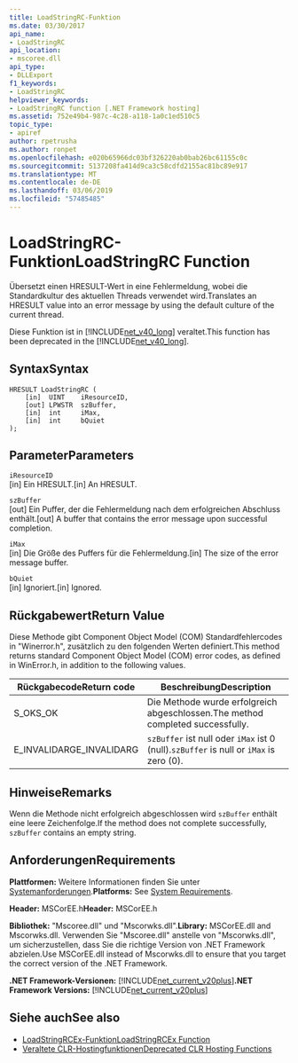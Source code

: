 ```yaml
---
title: LoadStringRC-Funktion
ms.date: 03/30/2017
api_name:
- LoadStringRC
api_location:
- mscoree.dll
api_type:
- DLLExport
f1_keywords:
- LoadStringRC
helpviewer_keywords:
- LoadStringRC function [.NET Framework hosting]
ms.assetid: 752e49b4-987c-4c28-a118-1a0c1ed510c5
topic_type:
- apiref
author: rpetrusha
ms.author: ronpet
ms.openlocfilehash: e020b65966dc03bf326220ab0bab26bc61155c0c
ms.sourcegitcommit: 5137208fa414d9ca3c58cdfd2155ac81bc89e917
ms.translationtype: MT
ms.contentlocale: de-DE
ms.lasthandoff: 03/06/2019
ms.locfileid: "57485485"
---
```

# <a name="loadstringrc-function"></a><span data-ttu-id="945fd-102">LoadStringRC-Funktion</span><span class="sxs-lookup"><span data-stu-id="945fd-102">LoadStringRC Function</span></span>
<span data-ttu-id="945fd-103">Übersetzt einen HRESULT-Wert in eine Fehlermeldung, wobei die Standardkultur des aktuellen Threads verwendet wird.</span><span class="sxs-lookup"><span data-stu-id="945fd-103">Translates an HRESULT value into an error message by using the default culture of the current thread.</span></span>  
  
 <span data-ttu-id="945fd-104">Diese Funktion ist in [!INCLUDE[net_v40_long](../../../../includes/net-v40-long-md.md)] veraltet.</span><span class="sxs-lookup"><span data-stu-id="945fd-104">This function has been deprecated in the [!INCLUDE[net_v40_long](../../../../includes/net-v40-long-md.md)].</span></span>  
  
## <a name="syntax"></a><span data-ttu-id="945fd-105">Syntax</span><span class="sxs-lookup"><span data-stu-id="945fd-105">Syntax</span></span>  
  
```  
HRESULT LoadStringRC (  
    [in]  UINT    iResourceID,   
    [out] LPWSTR  szBuffer,   
    [in]  int     iMax,   
    [in]  int     bQuiet  
);  
```  
  
## <a name="parameters"></a><span data-ttu-id="945fd-106">Parameter</span><span class="sxs-lookup"><span data-stu-id="945fd-106">Parameters</span></span>  
 `iResourceID`  
 <span data-ttu-id="945fd-107">[in] Ein HRESULT.</span><span class="sxs-lookup"><span data-stu-id="945fd-107">[in] An HRESULT.</span></span>  
  
 `szBuffer`  
 <span data-ttu-id="945fd-108">[out] Ein Puffer, der die Fehlermeldung nach dem erfolgreichen Abschluss enthält.</span><span class="sxs-lookup"><span data-stu-id="945fd-108">[out] A buffer that contains the error message upon successful completion.</span></span>  
  
 `iMax`  
 <span data-ttu-id="945fd-109">[in] Die Größe des Puffers für die Fehlermeldung.</span><span class="sxs-lookup"><span data-stu-id="945fd-109">[in] The size of the error message buffer.</span></span>  
  
 `bQuiet`  
 <span data-ttu-id="945fd-110">[in] Ignoriert.</span><span class="sxs-lookup"><span data-stu-id="945fd-110">[in] Ignored.</span></span>  
  
## <a name="return-value"></a><span data-ttu-id="945fd-111">Rückgabewert</span><span class="sxs-lookup"><span data-stu-id="945fd-111">Return Value</span></span>  
 <span data-ttu-id="945fd-112">Diese Methode gibt Component Object Model (COM) Standardfehlercodes in "Winerror.h", zusätzlich zu den folgenden Werten definiert.</span><span class="sxs-lookup"><span data-stu-id="945fd-112">This method returns standard Component Object Model (COM) error codes, as defined in WinError.h, in addition to the following values.</span></span>  
  
|<span data-ttu-id="945fd-113">Rückgabecode</span><span class="sxs-lookup"><span data-stu-id="945fd-113">Return code</span></span>|<span data-ttu-id="945fd-114">Beschreibung</span><span class="sxs-lookup"><span data-stu-id="945fd-114">Description</span></span>|  
|-----------------|-----------------|  
|<span data-ttu-id="945fd-115">S_OK</span><span class="sxs-lookup"><span data-stu-id="945fd-115">S_OK</span></span>|<span data-ttu-id="945fd-116">Die Methode wurde erfolgreich abgeschlossen.</span><span class="sxs-lookup"><span data-stu-id="945fd-116">The method completed successfully.</span></span>|  
|<span data-ttu-id="945fd-117">E_INVALIDARG</span><span class="sxs-lookup"><span data-stu-id="945fd-117">E_INVALIDARG</span></span>|<span data-ttu-id="945fd-118">`szBuffer` ist null oder `iMax` ist 0 (null).</span><span class="sxs-lookup"><span data-stu-id="945fd-118">`szBuffer` is null or `iMax` is zero (0).</span></span>|  
  
## <a name="remarks"></a><span data-ttu-id="945fd-119">Hinweise</span><span class="sxs-lookup"><span data-stu-id="945fd-119">Remarks</span></span>  
 <span data-ttu-id="945fd-120">Wenn die Methode nicht erfolgreich abgeschlossen wird `szBuffer` enthält eine leere Zeichenfolge.</span><span class="sxs-lookup"><span data-stu-id="945fd-120">If the method does not complete successfully, `szBuffer` contains an empty string.</span></span>  
  
## <a name="requirements"></a><span data-ttu-id="945fd-121">Anforderungen</span><span class="sxs-lookup"><span data-stu-id="945fd-121">Requirements</span></span>  
 <span data-ttu-id="945fd-122">**Plattformen:** Weitere Informationen finden Sie unter [Systemanforderungen](../../../../docs/framework/get-started/system-requirements.md).</span><span class="sxs-lookup"><span data-stu-id="945fd-122">**Platforms:** See [System Requirements](../../../../docs/framework/get-started/system-requirements.md).</span></span>  
  
 <span data-ttu-id="945fd-123">**Header:** MSCorEE.h</span><span class="sxs-lookup"><span data-stu-id="945fd-123">**Header:** MSCorEE.h</span></span>  
  
 <span data-ttu-id="945fd-124">**Bibliothek:** "Mscoree.dll" und "Mscorwks.dll".</span><span class="sxs-lookup"><span data-stu-id="945fd-124">**Library:** MSCorEE.dll and Mscorwks.dll.</span></span> <span data-ttu-id="945fd-125">Verwenden Sie "Mscoree.dll" anstelle von "Mscorwks.dll", um sicherzustellen, dass Sie die richtige Version von .NET Framework abzielen.</span><span class="sxs-lookup"><span data-stu-id="945fd-125">Use MSCorEE.dll instead of Mscorwks.dll to ensure that you target the correct version of the .NET Framework.</span></span>  
  
 <span data-ttu-id="945fd-126">**.NET Framework-Versionen:** [!INCLUDE[net_current_v20plus](../../../../includes/net-current-v20plus-md.md)]</span><span class="sxs-lookup"><span data-stu-id="945fd-126">**.NET Framework Versions:** [!INCLUDE[net_current_v20plus](../../../../includes/net-current-v20plus-md.md)]</span></span>  
  
## <a name="see-also"></a><span data-ttu-id="945fd-127">Siehe auch</span><span class="sxs-lookup"><span data-stu-id="945fd-127">See also</span></span>
- [<span data-ttu-id="945fd-128">LoadStringRCEx-Funktion</span><span class="sxs-lookup"><span data-stu-id="945fd-128">LoadStringRCEx Function</span></span>](../../../../docs/framework/unmanaged-api/hosting/loadstringrcex-function.md)
- [<span data-ttu-id="945fd-129">Veraltete CLR-Hostingfunktionen</span><span class="sxs-lookup"><span data-stu-id="945fd-129">Deprecated CLR Hosting Functions</span></span>](../../../../docs/framework/unmanaged-api/hosting/deprecated-clr-hosting-functions.md)
